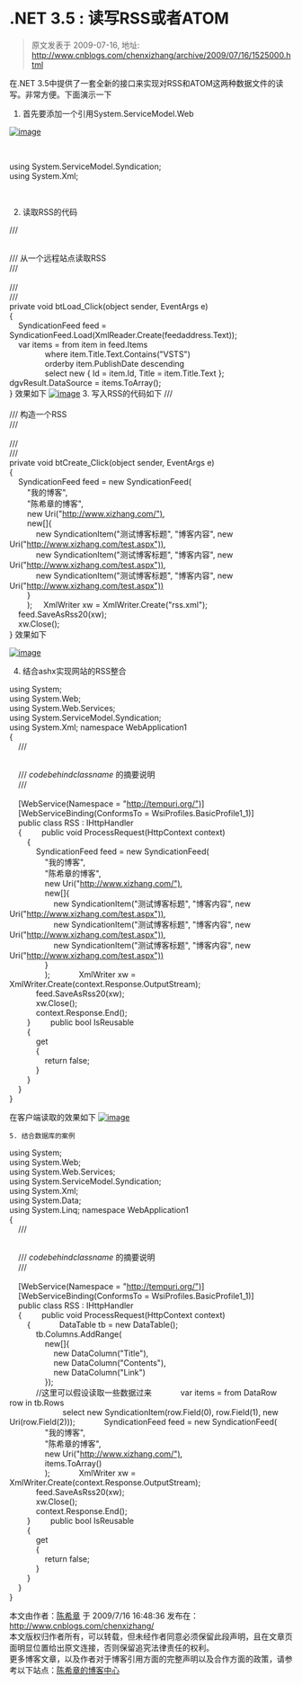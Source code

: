 # .NET 3.5 : 读写RSS或者ATOM 
> 原文发表于 2009-07-16, 地址: http://www.cnblogs.com/chenxizhang/archive/2009/07/16/1525000.html 


在.NET 3.5中提供了一套全新的接口来实现对RSS和ATOM这两种数据文件的读写。非常方便。下面演示一下

 1. 首先要添加一个引用System.ServiceModel.Web

 [![image](./images/1525000-image_thumb.png "image")](http://images.cnblogs.com/cnblogs_com/chenxizhang/WindowsLiveWriter/NET3.5RSSATOM_EC63/image_2.png) 

  

 using System.ServiceModel.Syndication;  
using System.Xml;  

  

 2. 读取RSS的代码

 /// <summary>  
/// 从一个远程站点读取RSS  
/// </summary>  
/// <param name="sender"></param>  
/// <param name="e"></param>  
private void btLoad\_Click(object sender, EventArgs e)  
{  
    SyndicationFeed feed = SyndicationFeed.Load(XmlReader.Create(feedaddress.Text));  
    var items = from item in feed.Items  
                where item.Title.Text.Contains("VSTS")  
                orderby item.PublishDate descending  
                select new { Id = item.Id, Title = item.Title.Text };     dgvResult.DataSource = items.ToArray();  
} 效果如下 [![image](./images/1525000-image_thumb_1.png "image")](http://images.cnblogs.com/cnblogs_com/chenxizhang/WindowsLiveWriter/NET3.5RSSATOM_EC63/image_4.png) 3. 写入RSS的代码如下 /// <summary>  
/// 构造一个RSS  
/// </summary>  
/// <param name="sender"></param>  
/// <param name="e"></param>  
private void btCreate\_Click(object sender, EventArgs e)  
{  
    SyndicationFeed feed = new SyndicationFeed(  
        "我的博客",   
        "陈希章的博客",   
        new Uri("<http://www.xizhang.com/")>,  
        new[]{  
            new SyndicationItem("测试博客标题", "博客内容", new Uri("<http://www.xizhang.com/test.aspx"))>,  
            new SyndicationItem("测试博客标题", "博客内容", new Uri("<http://www.xizhang.com/test.aspx"))>,  
            new SyndicationItem("测试博客标题", "博客内容", new Uri("<http://www.xizhang.com/test.aspx"))>  
        }  
        );     XmlWriter xw = XmlWriter.Create("rss.xml");  
    feed.SaveAsRss20(xw);  
    xw.Close();  
} 效果如下

 [![image](./images/1525000-image_thumb_2.png "image")](http://images.cnblogs.com/cnblogs_com/chenxizhang/WindowsLiveWriter/NET3.5RSSATOM_EC63/image_6.png) 

 4. 结合ashx实现网站的RSS整合

 using System;  
using System.Web;  
using System.Web.Services;  
using System.ServiceModel.Syndication;  
using System.Xml; namespace WebApplication1  
{  
    /// <summary>  
    /// $codebehindclassname$ 的摘要说明  
    /// </summary>  
    [WebService(Namespace = "<http://tempuri.org/")]>  
    [WebServiceBinding(ConformsTo = WsiProfiles.BasicProfile1\_1)]  
    public class RSS : IHttpHandler  
    {         public void ProcessRequest(HttpContext context)  
        {  
            SyndicationFeed feed = new SyndicationFeed(  
                "我的博客",  
                "陈希章的博客",  
                new Uri("<http://www.xizhang.com/")>,  
                new[]{  
                    new SyndicationItem("测试博客标题", "博客内容", new Uri("<http://www.xizhang.com/test.aspx"))>,  
                    new SyndicationItem("测试博客标题", "博客内容", new Uri("<http://www.xizhang.com/test.aspx"))>,  
                    new SyndicationItem("测试博客标题", "博客内容", new Uri("<http://www.xizhang.com/test.aspx"))>  
                }  
                );             XmlWriter xw = XmlWriter.Create(context.Response.OutputStream);  
            feed.SaveAsRss20(xw);  
            xw.Close();  
            context.Response.End();  
        }         public bool IsReusable  
        {  
            get  
            {  
                return false;  
            }  
        }  
    }  
}

在客户端读取的效果如下 [![image](./images/1525000-image_thumb_3.png "image")](http://images.cnblogs.com/cnblogs_com/chenxizhang/WindowsLiveWriter/NET3.5RSSATOM_EC63/image_8.png) 

    5. 结合数据库的案例

 using System;  
using System.Web;  
using System.Web.Services;  
using System.ServiceModel.Syndication;  
using System.Xml;  
using System.Data;  
using System.Linq; namespace WebApplication1  
{  
    /// <summary>  
    /// $codebehindclassname$ 的摘要说明  
    /// </summary>  
    [WebService(Namespace = "<http://tempuri.org/")]>  
    [WebServiceBinding(ConformsTo = WsiProfiles.BasicProfile1\_1)]  
    public class RSS : IHttpHandler  
    {         public void ProcessRequest(HttpContext context)  
        {             DataTable tb = new DataTable();  
            tb.Columns.AddRange(  
                new[]{  
                    new DataColumn("Title"),  
                    new DataColumn("Contents"),  
                    new DataColumn("Link")  
                });  
            //这里可以假设读取一些数据过来             var items = from DataRow row in tb.Rows  
                        select new SyndicationItem(row.Field<string>(0), row.Field<string>(1), new Uri(row.Field<string>(2)));             SyndicationFeed feed = new SyndicationFeed(  
                "我的博客",  
                "陈希章的博客",  
                new Uri("<http://www.xizhang.com/")>,  
                items.ToArray()  
                );             XmlWriter xw = XmlWriter.Create(context.Response.OutputStream);  
            feed.SaveAsRss20(xw);  
            xw.Close();  
            context.Response.End();  
        }         public bool IsReusable  
        {  
            get  
            {  
                return false;  
            }  
        }  
    }  
}

 本文由作者：[陈希章](http://www.xizhang.com) 于 2009/7/16 16:48:36 发布在：<http://www.cnblogs.com/chenxizhang/>  
 本文版权归作者所有，可以转载，但未经作者同意必须保留此段声明，且在文章页面明显位置给出原文连接，否则保留追究法律责任的权利。   
 更多博客文章，以及作者对于博客引用方面的完整声明以及合作方面的政策，请参考以下站点：[陈希章的博客中心](http://www.xizhang.com/blog.htm) 





































